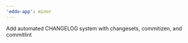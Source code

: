 ```yaml
---
'eddo-app': minor
---
```


Add automated CHANGELOG system with changesets, commitizen, and commitlint
